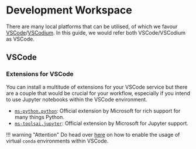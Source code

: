 # Development Workspace

There are many local platforms that can be utilised, of which we favour
[VSCode]/[VSCodium]. In this guide, we would refer both VSCode/VSCodium
as VSCode.

[VSCode]: https://code.visualstudio.com/Download
[VSCodium]: https://github.com/VSCodium/vscodium/releases

## VSCode

### Extensions for VSCode

You can install a multitude of extensions for your VSCode service but
there are a couple that would be crucial for your workflow, especially
if you intend to use Jupyter notebooks within the VSCode environment.

- [`ms-python.python`][vsx-python]: Official extension by Microsoft for
  rich support for many things Python.
- [`ms-toolsai.jupyter`][vsx-jy]: Official extension by Microsoft 
  for Jupyter support.

!!! warning "Attention"
    Do head over [here][jy-vscode] on how to enable the usage of 
    virtual `conda` environments within VSCode.

[vsx-python]: https://marketplace.visualstudio.com/items?itemName=ms-python.python
[vsx-jy]: https://marketplace.visualstudio.com/items?itemName=ms-toolsai.jupyter
[jy-vscode]: ./04a-virtual-env.md#using-virtual-conda-environments-within-vscode
